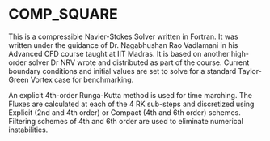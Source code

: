 # COMP_SQUARE

This is a compressible Navier-Stokes Solver written in Fortran. It was written under the guidance of Dr. Nagabhushan Rao Vadlamani in his Advanced CFD course taught at IIT Madras. It is based on another high-order solver Dr NRV wrote and distributed as part of the course. Current boundary conditions and initial values are set to solve for a standard Taylor-Green Vortex case for benchmarking.

An explicit 4th-order Runga-Kutta method is used for time marching. The Fluxes are calculated at each of the 4 RK sub-steps and discretized using Explicit (2nd and 4th order) or Compact (4th and 6th order) schemes. Filtering schemes of 4th and 6th order are used to eliminate numerical instabilities. 


